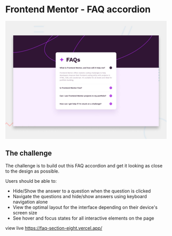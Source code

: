 # Frontend Mentor - FAQ accordion

![Design preview for the FAQ accordion coding challenge](./design/desktop-preview.jpg)



## The challenge

The challenge is to build out this FAQ accordion and get it looking as close to the design as possible.

 Users should be able to: 

- Hide/Show the answer to a question when the question is clicked
- Navigate the questions and hide/show answers using keyboard navigation alone
- View the optimal layout for the interface depending on their device's screen size
- See hover and focus states for all interactive elements on the page

view live https://faq-section-eight.vercel.app/
